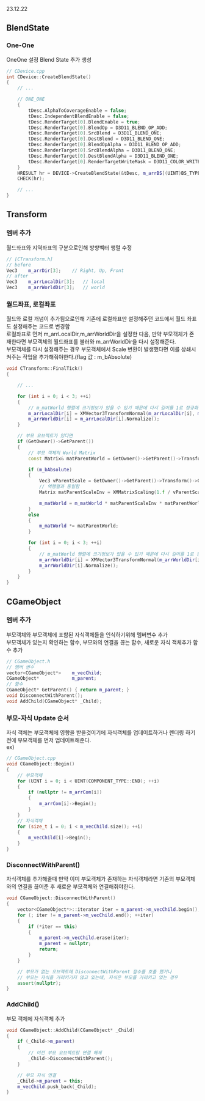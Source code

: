 23.12.22<br>

## BlendState

### One-One
OneOne 설정 Blend State 추가 생성<br>
```cpp
// CDevice.cpp
int CDevice::CreateBlendState()
{
    // ...

	// ONE_ONE
	{
		tDesc.AlphaToCoverageEnable = false;
		tDesc.IndependentBlendEnable = false;
		tDesc.RenderTarget[0].BlendEnable = true;
		tDesc.RenderTarget[0].BlendOp = D3D11_BLEND_OP_ADD;
		tDesc.RenderTarget[0].SrcBlend = D3D11_BLEND_ONE;
		tDesc.RenderTarget[0].DestBlend = D3D11_BLEND_ONE;
		tDesc.RenderTarget[0].BlendOpAlpha = D3D11_BLEND_OP_ADD;
		tDesc.RenderTarget[0].SrcBlendAlpha = D3D11_BLEND_ONE;
		tDesc.RenderTarget[0].DestBlendAlpha = D3D11_BLEND_ONE;
		tDesc.RenderTarget[0].RenderTargetWriteMask = D3D11_COLOR_WRITE_ENABLE_ALL;
	}
	HRESULT hr = DEVICE->CreateBlendState(&tDesc, m_arrBS[(UINT)BS_TYPE::ONE_ONE].GetAddressOf());
	CHECK(hr);

    // ...
}
```

## Transform

### 멤버 추가
월드좌표와 지역좌표의 구분으로인해 방향벡터 행렬 수정<br>
```cpp
// [CTransform.h]
// before
Vec3    m_arrDir[3];	// Right, Up, Front
// after
Vec3    m_arrLocalDir[3];	// local
Vec3    m_arrWorldDir[3];	// world
```

### 월드좌표, 로컬좌표
월드와 로컬 개념이 추가됨으로인해 기존에 로컬좌표만 설정해주던 코드에서 월드 좌표도 설정해주는 코드로 변경함<br>
로컬좌표로 먼저 m_arrLocalDir,m_arrWorldDir을 설정한 다음, 만약 부모객체가 존재한다면 부모객체의 월드좌표를 불러와 m_arrWorldDir을 다시 설정해준다.<br>
부모객체를 다시 설정해주는 경우 부모객체에서 Scale 변환이 발생했다면 이를 상쇄시켜주는 작업을 추가해줘야한다.(flag 값 : m_bAbsolute)<br>
```cpp
void CTransform::FinalTick()
{

    // ...

	for (int i = 0; i < 3; ++i)
	{
		// m_matWorld 행렬에 크기정보가 있을 수 있기 때문에 다시 길이를 1로 정규화 시킨다.
		m_arrLocalDir[i] = XMVector3TransformNormal(m_arrLocalDir[i], m_matWorld);
		m_arrWorldDir[i] = m_arrLocalDir[i].Normalize();
	}

	// 부모 오브젝트가 있다면
	if (GetOwner()->GetParent())
	{
		// 부모 객체의 World Matrix
		const Matrix& matParentWorld = GetOwner()->GetParent()->Transform()->GetWorldMat();

		if (m_bAbsolute)
		{
			Vec3 vParentScale = GetOwner()->GetParent()->Transform()->GetRelativeScale();
			// 역행렬과 동일함
			Matrix matParentScaleInv = XMMatrixScaling(1.f / vParentScale.x, 1.f / vParentScale.y, 1.f / vParentScale.z);

			m_matWorld = m_matWorld * matParentScaleInv * matParentWorld;
		}
		else
		{
			m_matWorld *= matParentWorld;
		}

		for (int i = 0; i < 3; ++i)
		{
			// m_matWorld 행렬에 크기정보가 있을 수 있기 때문에 다시 길이를 1로 정규화 시킨다.
			m_arrWorldDir[i] = XMVector3TransformNormal(m_arrWorldDir[i], m_matWorld);
			m_arrWorldDir[i].Normalize();
		}
	}
}
```

## CGameObject

### 멤버 추가
부모객체와 부모객체에 포함된 자식객체들을 인식하기위해 멤버변수 추가<br>
부모객체가 있는지 확인하는 함수, 부모와의 연결을 끊는 함수, 새로운 자식 객체추가 함수 추가<br>
```cpp
// CGameObject.h
// 멤버 변수
vector<CGameObject*>	m_vecChild;
CGameObject*			m_parent;
// 함수
CGameObject* GetParent() { return m_parent; }
void DisconnectWithParent();
void AddChild(CGameObject* _Child);
```

### 부모-자식 Update 순서
자식 객체는 부모객체에 영향을 받을것이기에 자식객체를 업데이트하거나 렌더링 하기전에 부모객체를 먼저 업데이트해준다.<br>
ex)<br>
```cpp
// CGameObject.cpp
void CGameObject::Begin()
{
	// 부모객체
	for (UINT i = 0; i < UINT(COMPONENT_TYPE::END); ++i)
	{
		if (nullptr != m_arrCom[i])
		{
			m_arrCom[i]->Begin();
		}
	}
	// 자식객체
	for (size_t i = 0; i < m_vecChild.size(); ++i)
	{
		m_vecChild[i]->Begin();
	}
}
```

### DisconnectWithParent()
자식객체를 추가해줄때 만약 이미 부모객체가 존재하는 자식객체라면 기존의 부모객체와의 연결을 끊어준 후 새로운 부모객체와 연결해줘야한다.<br>
```cpp
void CGameObject::DisconnectWithParent()
{
	vector<CGameObject*>::iterator iter = m_parent->m_vecChild.begin();
	for (; iter != m_parent->m_vecChild.end(); ++iter)
	{
		if (*iter == this)
		{
			m_parent->m_vecChild.erase(iter);
			m_parent = nullptr;
			return;
		}
	}

	// 부모가 없는 오브젝트에 DisconnectWithParent 함수를 호출 했거나
	// 부모는 자식을 가리키기지 않고 있는데, 자식은 부모를 가리키고 있는 경우
	assert(nullptr);
}
```

### AddChild()
부모 객체에 자식객체 추가<br>
```cpp
void CGameObject::AddChild(CGameObject* _Child)
{
	if (_Child->m_parent)
	{
		// 이전 부모 오브젝트랑 연결 해제
		_Child->DisconnectWithParent();
	}

	// 부모 자식 연결
	_Child->m_parent = this;
	m_vecChild.push_back(_Child);
}

```